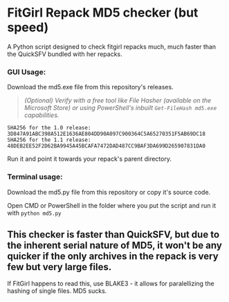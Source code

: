 # FitGirl Repack MD5 checker (but speed)
A Python script designed to check fitgirl repacks much, much faster than the QuickSFV bundled with her repacks.




### GUI Usage:
Download the md5.exe file from this repository's releases.

>*(Optional) Verify with a free tool like File Hasher (available on the Microsoft Store) or using PowerShell's inbuilt ```Get-FileHash md5.exe``` capabilities.*

```SHA256 for the 1.0 release: 3D847A91ABC398A512E1636AE804DD90A097C900364C5A65270351F5AB69DC18```
```SHA256 for the 1.1 release: 48DEB2EE52F2D62BA9945A45BCAFA7472DAD487CC9BAF3DA699D265907831DA0```

Run it and point it towards your repack's parent directory.





### Terminal usage:
Download the md5.py file from this repository or copy it's source code.

Open CMD or PowerShell in the folder where you put the script and run it with ```python md5.py```




## This checker is faster than QuickSFV, but due to the inherent serial nature of MD5, it won't be any quicker if the only archives in the repack is very few but very large files.
If FitGirl happens to read this, use BLAKE3 - it allows for paralellizing the hashing of single files. MD5 sucks.
